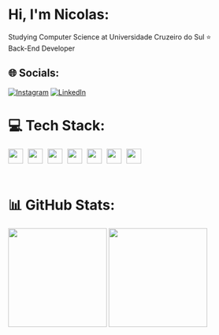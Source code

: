 # Hi, I'm Nicolas:
Studying Computer Science at Universidade Cruzeiro do Sul ⭐<br>Back-End Developer <br>

## 🌐 Socials:
[![Instagram](https://img.shields.io/badge/Instagram-%23E4405F.svg?logo=Instagram&logoColor=white)](https://instagram.com/nicolasveloso_011) [![LinkedIn](https://img.shields.io/badge/LinkedIn-%230077B5.svg?logo=linkedin&logoColor=white)](https://linkedin.com/in/nicolasrodriguesveloso) 

# 💻 Tech Stack:

<div style="display: flex; padding: 0 0 25px 0">
<img style="width: 30px; padding-right: 10px; align: left;" src="https://cdn.jsdelivr.net/gh/devicons/devicon@latest/icons/java/java-original.svg" />

<img style="width: 30px; padding-right: 10px; align: left;" src="https://cdn.jsdelivr.net/gh/devicons/devicon@latest/icons/spring/spring-original.svg" />

<img style="width: 30px; padding-right: 10px; align: left;" src="https://cdn.jsdelivr.net/gh/devicons/devicon@latest/icons/html5/html5-original.svg" />
          

<img style="width: 30px; padding-right: 10px; align: left;" src="https://cdn.jsdelivr.net/gh/devicons/devicon@latest/icons/css3/css3-original.svg" />
          

<img style="width: 30px; padding-right: 10px; align: left;" src="https://cdn.jsdelivr.net/gh/devicons/devicon@latest/icons/javascript/javascript-original.svg" />


<img style="width: 30px; padding-right: 10px; align: left;" src="https://cdn.jsdelivr.net/gh/devicons/devicon@latest/icons/mysql/mysql-original.svg" />


<img style="width: 30px; padding-right: 10px; align: left;" src="https://cdn.jsdelivr.net/gh/devicons/devicon@latest/icons/git/git-original.svg" />
          
                  
</div>

# 📊 GitHub Stats:

<img height=200 align="center" src="https://github-readme-stats.vercel.app/api?username=Nicolas-Veloso&theme=dark" />

<img height=200 align="center" src="https://github-readme-stats.vercel.app/api/top-langs?username=Nicolas-Veloso&theme=dark&layout=compact&langs_count=8&card_width=320" />



